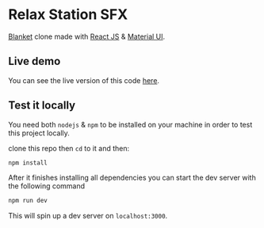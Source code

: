 # Relax Station SFX

[Blanket](https://github.com/rafaelmardojai/blanket/) clone made with [React JS](https://reactjs.org/) & [Material UI](https://mui.com/).

## Live demo
You can see the live version of this code [here](relaxstationsfx.netlify.app).

## Test it locally
You need both `nodejs` & `npm` to be installed on your machine in order to test this project locally.

clone this repo then `cd` to it and then:
```bash
npm install
```
After it finishes installing all dependencies you can start the dev server with the following command
```bash
npm run dev
```
This will spin up a dev server on `localhost:3000`.
